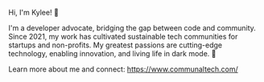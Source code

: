 Hi, I'm Kylee! 👋

I'm a developer advocate, bridging the gap between code and community. Since 2021, my work has cultivated sustainable tech communities for startups and non-profits. My greatest passions are cutting-edge technology, enabling innovation, and living life in dark mode. 🌙

Learn more about me and connect: https://www.communaltech.com/
